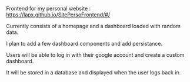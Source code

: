 Frontend for my personal website : https://lapx.github.io/SitePersoFrontend/#/

Currently consists of a homepage and a dashboard loaded with random data.

I plan to add a few dashboard components and add persistance.

Users will be able to log in with their google account and create a custom dashboard.

It will be stored in a database and displayed when the user logs back in.

